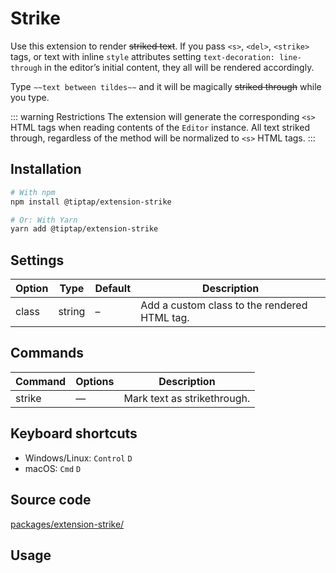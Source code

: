 # Strike
Use this extension to render ~~striked text~~. If you pass `<s>`, `<del>`, `<strike>` tags, or text with inline `style` attributes setting `text-decoration: line-through` in the editor’s initial content, they all will be rendered accordingly.

Type <code>&Tilde;&Tilde;text between tildes&Tilde;&Tilde;</code> and it will be magically ~~striked through~~ while you type.

::: warning Restrictions
The extension will generate the corresponding `<s>` HTML tags when reading contents of the `Editor` instance. All text striked through, regardless of the method will be normalized to `<s>` HTML tags.
:::

## Installation
```bash
# With npm
npm install @tiptap/extension-strike

# Or: With Yarn
yarn add @tiptap/extension-strike
```

## Settings
| Option | Type   | Default | Description                                  |
| ------ | ------ | ------- | -------------------------------------------- |
| class  | string | –       | Add a custom class to the rendered HTML tag. |

## Commands
| Command | Options | Description                 |
| ------- | ------- | --------------------------- |
| strike  | —       | Mark text as strikethrough. |

## Keyboard shortcuts
* Windows/Linux: `Control`&nbsp;`D`
* macOS: `Cmd`&nbsp;`D`

## Source code
[packages/extension-strike/](https://github.com/ueberdosis/tiptap-next/blob/main/packages/extension-strike/)

## Usage
<demo name="Extensions/Strike" highlight="3-5,17,36" />
